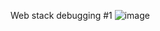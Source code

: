 Web stack debugging #1
![image](https://s3.amazonaws.com/intranet-projects-files/holbertonschool-sysadmin_devops/271/B4eeypV.jpg)
